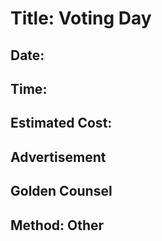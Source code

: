 # Title: Voting Day

## Date:

## Time:

## Estimated Cost:

## Advertisement

## Golden Counsel

## Method: Other

